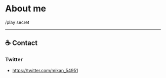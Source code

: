 About me
===
/play secret

---


:coffee: Contact
---
### Twitter
- https://twitter.com/mikan_54951

